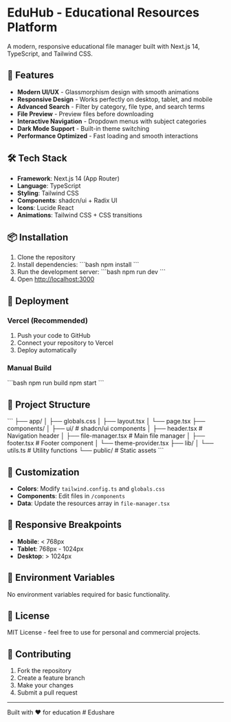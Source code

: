 # EduHub - Educational Resources Platform

A modern, responsive educational file manager built with Next.js 14, TypeScript, and Tailwind CSS.

## 🚀 Features

- **Modern UI/UX** - Glassmorphism design with smooth animations
- **Responsive Design** - Works perfectly on desktop, tablet, and mobile
- **Advanced Search** - Filter by category, file type, and search terms
- **File Preview** - Preview files before downloading
- **Interactive Navigation** - Dropdown menus with subject categories
- **Dark Mode Support** - Built-in theme switching
- **Performance Optimized** - Fast loading and smooth interactions

## 🛠️ Tech Stack

- **Framework**: Next.js 14 (App Router)
- **Language**: TypeScript
- **Styling**: Tailwind CSS
- **Components**: shadcn/ui + Radix UI
- **Icons**: Lucide React
- **Animations**: Tailwind CSS + CSS transitions

## 📦 Installation

1. Clone the repository
2. Install dependencies:
   \`\`\`bash
   npm install
   \`\`\`
3. Run the development server:
   \`\`\`bash
   npm run dev
   \`\`\`
4. Open [http://localhost:3000](http://localhost:3000)

## 🚀 Deployment

### Vercel (Recommended)
1. Push your code to GitHub
2. Connect your repository to Vercel
3. Deploy automatically

### Manual Build
\`\`\`bash
npm run build
npm start
\`\`\`

## 📁 Project Structure

\`\`\`
├── app/
│   ├── globals.css
│   ├── layout.tsx
│   └── page.tsx
├── components/
│   ├── ui/           # shadcn/ui components
│   ├── header.tsx    # Navigation header
│   ├── file-manager.tsx # Main file manager
│   ├── footer.tsx    # Footer component
│   └── theme-provider.tsx
├── lib/
│   └── utils.ts      # Utility functions
└── public/           # Static assets
\`\`\`

## 🎨 Customization

- **Colors**: Modify `tailwind.config.ts` and `globals.css`
- **Components**: Edit files in `/components`
- **Data**: Update the resources array in `file-manager.tsx`

## 📱 Responsive Breakpoints

- **Mobile**: < 768px
- **Tablet**: 768px - 1024px  
- **Desktop**: > 1024px

## 🔧 Environment Variables

No environment variables required for basic functionality.

## 📄 License

MIT License - feel free to use for personal and commercial projects.

## 🤝 Contributing

1. Fork the repository
2. Create a feature branch
3. Make your changes
4. Submit a pull request

---

Built with ❤️ for education
#   E d u s h a r e  
 